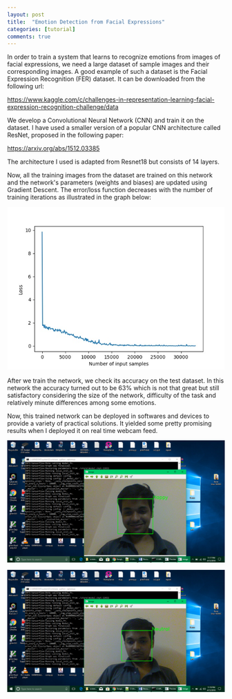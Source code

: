 ```yaml
---
layout: post
title:  "Emotion Detection from Facial Expressions"
categories: [tutorial]
comments: true
---
```

In order to train a system that learns to recognize emotions from images of facial expressions, we need a large dataset of sample images and their corresponding images. A good example of such a dataset is the Facial Expression Recognition (FER) dataset. It can be downloaded from the following url:

https://www.kaggle.com/c/challenges-in-representation-learning-facial-expression-recognition-challenge/data

We develop a Convolutional Neural Network (CNN) and train it on the dataset. I have used a smaller version of a popular CNN architecture called ResNet, proposed in the following paper:

https://arxiv.org/abs/1512.03385

The architecture I used is adapted from Resnet18 but consists of 14 layers.

Now, all the training images from the dataset are trained on this network and the network's parameters (weights and biases) are updated using Gradient Descent. The error/loss function decreases with the number of training iterations as illustrated in the graph below:

![alt text](../img/graph.jpeg)

After we train the network, we check its accuracy on the test dataset. In this network the accuracy turned out to be 63% which is not that great but still satisfactory considering the size of the network, difficulty of the task and relatively minute differences among some emotions.

Now, this trained network can be deployed in softwares and devices to provide a variety of practical solutions. It yielded some pretty promising results when I deployed it on real time webcam feed.

![alt text](../img/emot1.png)

![alt text](../img/emot2.png)

